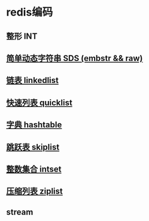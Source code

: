 # redis编码

## 整形 INT

## [简单动态字符串 SDS (embstr && raw)](redis-encoding-sds.md)

## [链表 linkedlist](redis-encoding-linkedlist.md)

## [快速列表 quicklist](redis-encoding-quicklist.md)

## [字典 hashtable](redis-encoding-hashtable.md)

## [跳跃表 skiplist](redis-encoding-skiplist.md)

## [整数集合 intset](redis-encoding-intset.md)

## [压缩列表 ziplist](redis-encoding-ziplist.md)

## stream

<!-- OBJ_ENCODING_ZIPMAP   -->